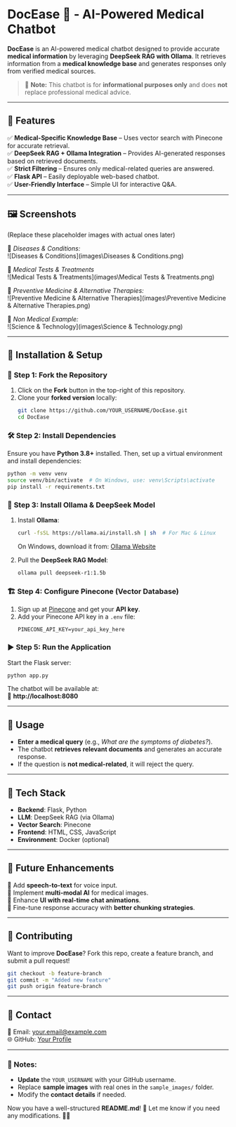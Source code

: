 # **DocEase 🏥 - AI-Powered Medical Chatbot**

**DocEase** is an AI-powered medical chatbot designed to provide accurate **medical information** by leveraging **DeepSeek RAG with Ollama**. It retrieves information from a **medical knowledge base** and generates responses only from verified medical sources.  

> 🚨 **Note:** This chatbot is for **informational purposes only** and does **not** replace professional medical advice.  

---

## 🌟 **Features**
✅ **Medical-Specific Knowledge Base** – Uses vector search with Pinecone for accurate retrieval.  
✅ **DeepSeek RAG + Ollama Integration** – Provides AI-generated responses based on retrieved documents.  
✅ **Strict Filtering** – Ensures only medical-related queries are answered.  
✅ **Flask API** – Easily deployable web-based chatbot.  
✅ **User-Friendly Interface** – Simple UI for interactive Q&A.  

---

## 🖼️ **Screenshots**
(Replace these placeholder images with actual ones later)  

📌 *Diseases & Conditions:*  
![Diseases & Conditions](images\Diseases & Conditions.png)  

📌 *Medical Tests & Treatments*  
![Medical Tests & Treatments](images\Medical Tests & Treatments.png)  

📌 *Preventive Medicine & Alternative Therapies:*  
![Preventive Medicine & Alternative Therapies](images\Preventive Medicine & Alternative Therapies.png)

📌 *Non Medical Example:*  
![Science & Technology](images\Science & Technology.png)  

---

## 🔧 **Installation & Setup**  

### 🚀 **Step 1: Fork the Repository**  
1. Click on the **Fork** button in the top-right of this repository.  
2. Clone your **forked version** locally:  
   ```bash
   git clone https://github.com/YOUR_USERNAME/DocEase.git
   cd DocEase
   ```

### 🛠 **Step 2: Install Dependencies**  
Ensure you have **Python 3.8+** installed. Then, set up a virtual environment and install dependencies:  
```bash
python -m venv venv
source venv/bin/activate  # On Windows, use: venv\Scripts\activate
pip install -r requirements.txt
```

### 🧠 **Step 3: Install Ollama & DeepSeek Model**  
1. Install **Ollama**:  
   ```bash
   curl -fsSL https://ollama.ai/install.sh | sh  # For Mac & Linux
   ```
   On Windows, download it from: [Ollama Website](https://ollama.ai)  

2. Pull the **DeepSeek RAG Model**:  
   ```bash
   ollama pull deepseek-r1:1.5b
   ```

### 🏗 **Step 4: Configure Pinecone (Vector Database)**
1. Sign up at [Pinecone](https://www.pinecone.io/) and get your **API key**.  
2. Add your Pinecone API key in a `.env` file:  
   ```
   PINECONE_API_KEY=your_api_key_here
   ```

### ▶ **Step 5: Run the Application**
Start the Flask server:  
```bash
python app.py
```
The chatbot will be available at:  
📍 **http://localhost:8080**  

---

## 🎯 **Usage**
- **Enter a medical query** (e.g., *What are the symptoms of diabetes?*).  
- The chatbot **retrieves relevant documents** and generates an accurate response.  
- If the question is **not medical-related**, it will reject the query.  

---

## 📌 **Tech Stack**
- **Backend**: Flask, Python  
- **LLM**: DeepSeek RAG (via Ollama)  
- **Vector Search**: Pinecone  
- **Frontend**: HTML, CSS, JavaScript  
- **Environment**: Docker (optional)  

---

## 🚀 **Future Enhancements**
🔹 Add **speech-to-text** for voice input.  
🔹 Implement **multi-modal AI** for medical images.  
🔹 Enhance **UI with real-time chat animations**.  
🔹 Fine-tune response accuracy with **better chunking strategies**.  

---

## 🤝 **Contributing**
Want to improve **DocEase**? Fork this repo, create a feature branch, and submit a pull request!  
```bash
git checkout -b feature-branch
git commit -m "Added new feature"
git push origin feature-branch
```

---

## 📩 **Contact**
📧 Email: your.email@example.com  
🌐 GitHub: [Your Profile](https://github.com/YOUR_USERNAME)  

---

### 📌 Notes:
- **Update** the `YOUR_USERNAME` with your GitHub username.
- Replace **sample images** with real ones in the `sample_images/` folder.
- Modify the **contact details** if needed.

Now you have a well-structured **README.md**! 🎉 Let me know if you need any modifications. 🚀🔥  
